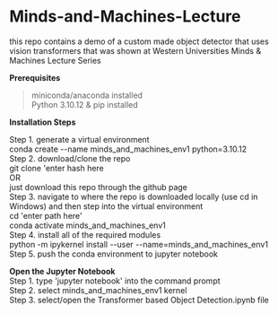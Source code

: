 # Minds-and-Machines-Lecture
this repo contains a demo of a custom made object detector that uses vision transformers that was shown at Western Universities Minds &amp; Machines Lecture Series


**Prerequisites**
> miniconda/anaconda installed  
> Python 3.10.12 & pip installed  

**Installation Steps**  

Step 1. generate a virtual environment  
        conda create --name minds_and_machines_env1 python=3.10.12  
Step 2. download/clone the repo  
        git clone 'enter hash here  
                    OR  
        just download this repo through the github page  
Step 3. navigate to where the repo is downloaded locally (use cd in Windows) and then step into the virtual environment  
        cd 'enter path here'  
        conda activate minds_and_machines_env1  
Step 4. install all of the required modules  
        python -m ipykernel install --user --name=minds_and_machines_env1  
Step 5. push the conda environment to jupyter notebook  
  
**Open the Jupyter Notebook**  
Step 1. type 'jupyter notebook' into the command prompt  
Step 2. select minds_and_machines_env1 kernel  
Step 3. select/open the Transformer based Object Detection.ipynb file  
